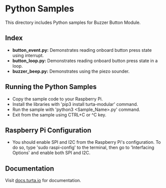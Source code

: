 # Python Samples
This directory includes Python samples for Buzzer Button Module.

## Index
* __button_event.py:__ Demonstrates reading onboard button press state using interrupt.
* __button_loop.py:__ Demonstrates reading onboard button press state in a loop.
* __buzzer_beep.py:__ Demonstrates using the piezo sounder.

## Running the Python Samples
* Copy the sample code to your Raspberry Pi.
* Install the libraries with 'pip3 install turta-modular' command.
* Run the sample with 'python3 <Sample_Name>.py' command.
* Exit from the sample using CTRL+C or ^C key.

## Raspberry Pi Configuration
* You should enable SPI and I2C from the Raspberry Pi's configuration. To do so, type 'sudo raspi-config' to the terminal, then go to 'Interfacing Options' and enable both SPI and I2C.

## Documentation
Visit [docs.turta.io](https://docs.turta.io) for documentation.
